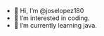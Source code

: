 - 👋 Hi, I’m @joselopez180
- 👀 I’m interested in coding.
- 🌱 I’m currently learning java.

<!---
joselopez180/joselopez180 is a ✨ special ✨ repository because its `README.md` (this file) appears on your GitHub profile.
You can click the Preview link to take a look at your changes.
--->
